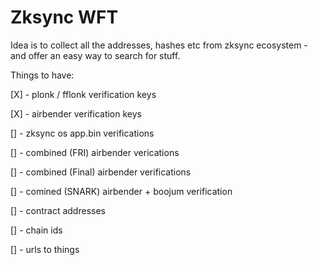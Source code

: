 # Zksync WFT

Idea is to collect all the addresses, hashes etc from zksync ecosystem - and offer an easy way to search for stuff.

Things to have:

[X] - plonk / fflonk verification keys

[X] - airbender verification keys

[] - zksync os app.bin verifications

[] - combined (FRI) airbender verications

[] - combined (Final) airbender verifications

[] - comined (SNARK) airbender + boojum verification

[] - contract addresses 

[] - chain ids

[] - urls to things 